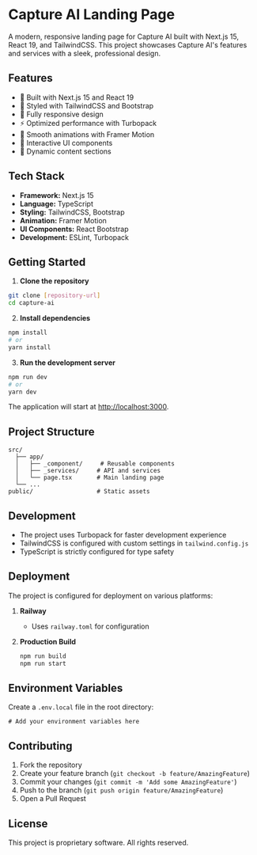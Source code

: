 # Capture AI Landing Page

A modern, responsive landing page for Capture AI built with Next.js 15, React 19, and TailwindCSS. This project showcases Capture AI's features and services with a sleek, professional design.

## Features

- 🚀 Built with Next.js 15 and React 19
- 💅 Styled with TailwindCSS and Bootstrap
- 📱 Fully responsive design
- ⚡ Optimized performance with Turbopack
- 🎨 Smooth animations with Framer Motion
- 🎯 Interactive UI components
- 🔄 Dynamic content sections

## Tech Stack

- **Framework:** Next.js 15
- **Language:** TypeScript
- **Styling:** TailwindCSS, Bootstrap
- **Animation:** Framer Motion
- **UI Components:** React Bootstrap
- **Development:** ESLint, Turbopack

## Getting Started

1. **Clone the repository**

```bash
git clone [repository-url]
cd capture-ai
```

2. **Install dependencies**

```bash
npm install
# or
yarn install
```

3. **Run the development server**

```bash
npm run dev
# or
yarn dev
```

The application will start at [http://localhost:3000](http://localhost:3000).

## Project Structure

```
src/
  ├── app/
  │   ├── _component/     # Reusable components
  │   ├── _services/     # API and services
  │   └── page.tsx       # Main landing page
  └── ...
public/                  # Static assets
```

## Development

- The project uses Turbopack for faster development experience
- TailwindCSS is configured with custom settings in `tailwind.config.js`
- TypeScript is strictly configured for type safety

## Deployment

The project is configured for deployment on various platforms:

1. **Railway**
   - Uses `railway.toml` for configuration

2. **Production Build**
   ```bash
   npm run build
   npm run start
   ```

## Environment Variables

Create a `.env.local` file in the root directory:

```env
# Add your environment variables here
```

## Contributing

1. Fork the repository
2. Create your feature branch (`git checkout -b feature/AmazingFeature`)
3. Commit your changes (`git commit -m 'Add some AmazingFeature'`)
4. Push to the branch (`git push origin feature/AmazingFeature`)
5. Open a Pull Request

## License

This project is proprietary software. All rights reserved.
